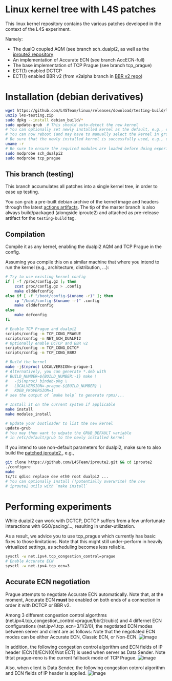 # Linux kernel tree with L4S patches

This linux kernel repository contains the various patches developed in the context of the L4S experiment.

Namely:
- The dualQ coupled AQM (see branch sch_dualpi2, as well as the [iproute2 repository](https://github.com/L4STeam/iproute2)
- An implementation of Accurate ECN (see branch AccECN-full)
- The base implementation of TCP Prague (see branch tcp_prague)
- ECT(1) enabled DCTCP
- ECT(1) enabled BBR v2 (from v2alpha branch in [BBR v2 repo](https://github.com/google/bbr))

# Installation (debian derivatives)

```bash
wget https://github.com/L4STeam/linux/releases/download/testing-build/l4s-testing.zip
unzip l4s-testing.zip
sudo dpkg --install debian_build/*
sudo update-grub  # This should auto-detect the new kernel
# You can optionally set newly installed kernel as the default, e.g., editing GRUB_DEFAULT in /etc/default/grub
# You can now reboot (and may have to manually select the kernel in grub)
# Be sure that the newly installed kernel is successfully used, e.g., checking output of
uname -r
# Be sure to ensure the required modules are loaded before doing experiments, e.g.,
sudo modprobe sch_dualpi2
sudo modprobe tcp_prague
```

## This branch (testing)

This branch accumulates all patches into a single kernel tree, in order to ease up testing.

You can grab a pre-built debian archive of the kernel image and headers through the latest [actions artifacts](https://github.com/L4STeam/linux/actions). The tip of the master branch is also always build/packaged (alongside iproute2) and attached as pre-release artifact for the `testing-build` tag.

## Compilation

Compile it as any kernel, enabling the dualpi2 AQM and TCP Prague in the config.

Assuming you compile this on a similar machine that where you intend to run the kernel (e.g., architecture, distribution, ...):
```bash
# Try to use existing kernel config
if [ -f /proc/config.gz ]; then
    zcat proc/config.gz > .config
    make olddefconfig
else if [ -f "/boot/config-$(uname -r)" ]; then
    cp "/boot/config-$(uname -r)" .config
    make olddefconfig
else
    make defconfig
fi

# Enable TCP Prague and dualpi2
scripts/config -m TCP_CONG_PRAGUE
scripts/config -m NET_SCH_DUALPI2
# Optionally enable DCTCP and BBR v2
scripts/config -m TCP_CONG_DCTCP
scripts/config -m TCP_CONG_BBR2

# Build the kernel
make -j$(nproc) LOCALVERSION=-prague-1
# Alternatively, you can generate *.deb with
# BUILD_NUMBER=${BUILD_NUMBER:-1} make \
#	-j$(nproc) bindeb-pkg \
#	LOCALVERSION=-prague-${BUILD_NUMBER} \
#	KDEB_PKGVERSION=1
# see the output of `make help` to generate rpms/...

# Install it on the current system if applicable
make install
make modules_install

# Update your bootloader to list the new kernel
update-grub
# You may then want to udpate the GRUB_DEFAULT variable
# in /etc/default/grub to the newly installed kernel
```

If you intend to use non-default parameters for dualpi2,
make sure to also build the [patched iproute2 ](https://github.com/L4STeam/iproute2), e.g.,
```bash
git clone https://github.com/L4STeam/iproute2.git && cd iproute2
./configure
make
tc/tc qdisc replace dev eth0 root dualpi2 ...
# You can optionally install (!potentially overwrite) the new
# iproute2 utils with `make install`
```

# Performing experiments

While dualpi2 can work with DCTCP, DCTCP suffers from a few unfortunate interactions with GSO/pacing/..., resulting in under-utilization. 

As a result, we advice you to use tcp_prague which currently has basic fixes to those limitations. 
Note that this might still under-perform in heavily virtualized settings, as scheduling becomes less reliable.

```bash
sysctl -w net.ipv4.tcp_congestion_control=prague
# Enable Accurate ECN
sysctl -w net.ipv4.tcp_ecn=3
```

## Accurate ECN negotiation
Prague attempts to negotiate Accurate ECN automatically.
Note that, at the moment, Accurate ECN **must** be enabled on both ends of a connection in order it with DCTCP or BBR v2.


Among 3 different congestion control algorthms (net.ipv4.tcp_congestion_control=prague/bbr2/cubic) and 4 differnet ECN configurations (net.ipv4.tcp_ecn=3/1/2/0), the negotiated ECN modes between server and client are as follows:
Note that the negotiated ECN modes can be either Accurate ECN, Classic ECN, or Non-ECN.
![image](https://github.com/L4STeam/linux/assets/125277758/d157a783-80c1-4e7c-ba88-1cb7aae61c6b)

In addition, the following congestion control algorithm and ECN fields of IP header (ECN(1)/ECN(0)/Not ECT) is used when server as Data Sender.
Note thtat prague-reno is the current fallback mode of TCP Prague.
![image](https://github.com/L4STeam/linux/assets/125277758/09caf41e-c856-429c-8da4-41697293b005)

Also, when client is Data Sender, the following congestion cotnrol algorithm and ECN fields of IP header is applied.
![image](https://github.com/L4STeam/linux/assets/125277758/f0432117-0a8f-4c2c-9978-cc496285467c)
